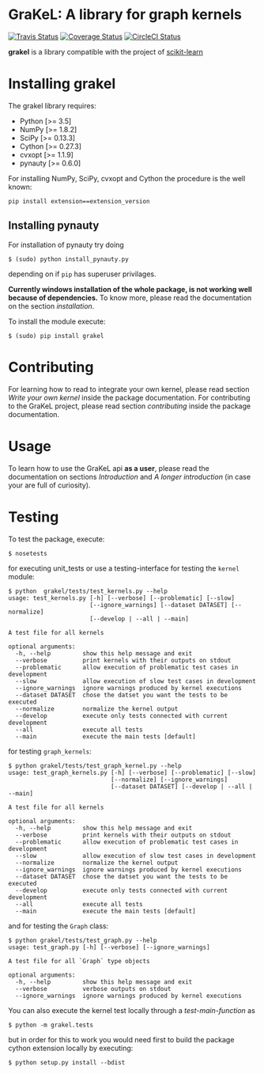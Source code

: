 # GraKeL: A library for graph kernels

[![Travis Status](https://travis-ci.org/ysig/GraKeL.svg?branch=develop)](https://travis-ci.org/ysig/GraKeL)
[![Coverage Status](https://coveralls.io/repos/github/ysig/GraKeL/badge.svg?branch=develop)](https://coveralls.io/github/ysig/GraKeL?branch=develop)
[![CircleCI Status](https://circleci.com/gh/ysig/GraKeL/tree/develop.svg?style=shield)](https://circleci.com/gh/ysig/GraKeL/tree/develop)

**grakel** is a library compatible with the project of
[scikit-learn](http://scikit-learn.org/)

Installing grakel
=================

The grakel library requires:

* Python [>= 3.5]
* NumPy [>= 1.8.2]
* SciPy [>= 0.13.3]
* Cython [>= 0.27.3]
* cvxopt [>= 1.1.9]
* pynauty [>= 0.6.0]

For installing NumPy, SciPy, cvxopt and Cython the procedure
is the well known:
```shell
pip install extension==extension_version
```

Installing **pynauty**
----------------------
For installation of pynauty try doing
```shell
$ (sudo) python install_pynauty.py
```
depending on if `pip` has superuser privilages.

**Currently windows installation of the whole package, is not working well because of dependencies.**
To know more, please read the documentation on the section *installation*.

To install the module execute:
```shell
$ (sudo) pip install grakel
```

Contributing
============
For learning how to read to integrate your own kernel, please read section *Write your own kernel* inside
the package documentation. 
For contributing to the GraKeL project, please read section *contributing* inside the package documentation.

Usage
=====
To learn how to use the GraKeL api **as a user**, please read the documentation on sections *Introduction* and *A longer introduction*
(in case your are full of curiosity).

Testing
=======
To test the package, execute:
```shell
$ nosetests
```

for executing unit_tests or use a testing-interface for testing the `kernel` module:
```shell
$ python  grakel/tests/test_kernels.py --help
usage: test_kernels.py [-h] [--verbose] [--problematic] [--slow]
                       [--ignore_warnings] [--dataset DATASET] [--normalize]
                       [--develop | --all | --main]

A test file for all kernels

optional arguments:
  -h, --help         show this help message and exit
  --verbose          print kernels with their outputs on stdout
  --problematic      allow execution of problematic test cases in development
  --slow             allow execution of slow test cases in development
  --ignore_warnings  ignore warnings produced by kernel executions
  --dataset DATASET  chose the datset you want the tests to be executed
  --normalize        normalize the kernel output
  --develop          execute only tests connected with current development
  --all              execute all tests
  --main             execute the main tests [default]

```

for testing `graph_kernels`:
```shell
$ python grakel/tests/test_graph_kernel.py --help
usage: test_graph_kernels.py [-h] [--verbose] [--problematic] [--slow]
                             [--normalize] [--ignore_warnings]
                             [--dataset DATASET] [--develop | --all | --main]

A test file for all kernels

optional arguments:
  -h, --help         show this help message and exit
  --verbose          print kernels with their outputs on stdout
  --problematic      allow execution of problematic test cases in development
  --slow             allow execution of slow test cases in development
  --normalize        normalize the kernel output
  --ignore_warnings  ignore warnings produced by kernel executions
  --dataset DATASET  chose the datset you want the tests to be executed
  --develop          execute only tests connected with current development
  --all              execute all tests
  --main             execute the main tests [default]

```

and for testing the `Graph` class:
```shell
$ python grakel/tests/test_graph.py --help
usage: test_graph.py [-h] [--verbose] [--ignore_warnings]

A test file for all `Graph` type objects

optional arguments:
  -h, --help         show this help message and exit
  --verbose          verbose outputs on stdout
  --ignore_warnings  ignore warnings produced by kernel executions
```
You can also execute the kernel test locally through a *test-main-function* as
```shell
$ python -m grakel.tests
```
but in order for this to work you would need first to build the package cython extension
locally by executing:
```shell
$ python setup.py install --bdist
```
